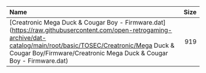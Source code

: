 |Name|Size|
|:---|---:|
|[Creatronic Mega Duck & Cougar Boy - Firmware.dat](https://raw.githubusercontent.com/open-retrogaming-archive/dat-catalog/main/root/basic/TOSEC/Creatronic/Mega Duck & Cougar Boy/Firmware/Creatronic Mega Duck & Cougar Boy - Firmware.dat)|919|
